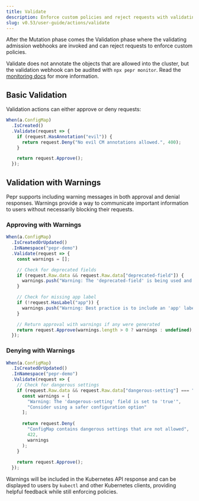 ```yaml
---
title: Validate
description: Enforce custom policies and reject requests with validating admission webhooks
slug: v0.53/user-guide/actions/validate
---
```


After the Mutation phase comes the Validation phase where the validating admission webhooks are invoked and can reject requests to enforce custom policies.

Validate does not annotate the objects that are allowed into the cluster, but the validation webhook can be audited with `npx pepr monitor`. Read the [monitoring docs](https://docs.pepr.dev/main/best-practices/#monitoring) for more information.

## Basic Validation

Validation actions can either approve or deny requests:

```ts
When(a.ConfigMap)
  .IsCreated()
  .Validate(request => {
    if (request.HasAnnotation("evil")) {
      return request.Deny("No evil CM annotations allowed.", 400);
    }

    return request.Approve();
  });
```

## Validation with Warnings

Pepr supports including warning messages in both approval and denial responses. Warnings provide a way to communicate important information to users without necessarily blocking their requests.

### Approving with Warnings

```ts
When(a.ConfigMap)
  .IsCreatedOrUpdated()
  .InNamespace("pepr-demo")
  .Validate(request => {
    const warnings = [];

    // Check for deprecated fields
    if (request.Raw.data && request.Raw.data["deprecated-field"]) {
      warnings.push("Warning: The 'deprecated-field' is being used and will be removed in future versions");
    }

    // Check for missing app label
    if (!request.HasLabel("app")) {
      warnings.push("Warning: Best practice is to include an 'app' label for resource identification");
    }

    // Return approval with warnings if any were generated
    return request.Approve(warnings.length > 0 ? warnings : undefined);
  });
```

### Denying with Warnings

```ts
When(a.ConfigMap)
  .IsCreatedOrUpdated()
  .InNamespace("pepr-demo")
  .Validate(request => {
    // Check for dangerous settings
    if (request.Raw.data && request.Raw.data["dangerous-setting"] === "true") {
      const warnings = [
        "Warning: The 'dangerous-setting' field is set to 'true'",
        "Consider using a safer configuration option"
      ];
      
      return request.Deny(
        "ConfigMap contains dangerous settings that are not allowed",
        422,
        warnings
      );
    }
    
    return request.Approve();
  });
```

Warnings will be included in the Kubernetes API response and can be displayed to users by `kubectl` and other Kubernetes clients, providing helpful feedback while still enforcing policies.
